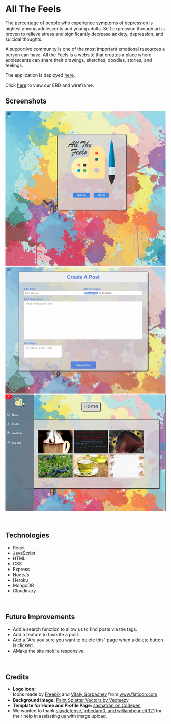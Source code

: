 <h1>All The Feels</h1>
The percentage of people who experience symptoms of depression is highest among adolescents and young adults. Self expression through art is proven to relieve stress and significantly decrease anxiety, depression, and suicidal thoughts.

A supportive community is one of the most important emotional resources a person can have. All the Feels is a website that creates a place where adolescents can share their drawings, sketches, doodles, stories, and feelings. 

The application is deployed <a href="https://allthefeelsapp.herokuapp.com/">here</a>.
<br>

Click <a href="https://trello.com/b/gQTYPmew/all-the-feels">here</a> to view our ERD and wireframe.
<br>

<h2>Screenshots</h2>

![landing page](./src/assets/logo/screenshot2.png)
![create post page](./src/assets/logo/screenshot3.png)
![home page](./src/assets/logo/screenshot4.png)

<br>

<h2>Technologies</h2>
<ul>
  <li>React</li>
  <li>JavaScript</li>
  <li>HTML</li>
  <li>CSS</li>
  <li>Express</li>
  <li>NodeJs</li>
  <li>Heroku</li>
  <li>MongoDB</li>
  <li>Cloudinary</li>
</ul>

<br>

<h2>Future Improvements</h2>
<ul>
  <li>Add a search function to allow us to find posts via the tags.</li>
  <li>Add a feature to favorite a post.</li>
  <li>Add a "Are you sure you want to delete this" page when a delete button is clicked.</li>
  <li>AMake the site mobile responsive.</li>
</ul>

<br>

<h2>Credits</h2>
<ul>
  <li><b>Logo icon: </b><div>Icons made by <a href="https://www.freepik.com" title="Freepik">Freepik</a>  and <a href="https://www.flaticon.com/authors/vitaly-gorbachev" title="Vitaly Gorbachev">Vitaly Gorbachev</a> from <a href="https://www.flaticon.com/" title="Flaticon">www.flaticon.com</a></div></li>
  <li><b>Background Image: </b><a href="https://www.vecteezy.com/free-vector/paint-splatter">Paint Splatter Vectors by Vecteezy</a></li>
  <li><b>Template for Home and Profile Page: </b><a href="https://www.codepen.io/sashatran/pen/aJvaEG?editors=1100">sashatran on Codepen</a></li>
  <li>We wanted to thank <a href="https://github.com/slavdefense/Backlog-MERN-Stack">slavdefense, mbedard0, and williambennett321</a> for their help in assissting us with image upload.</li>
</ul>